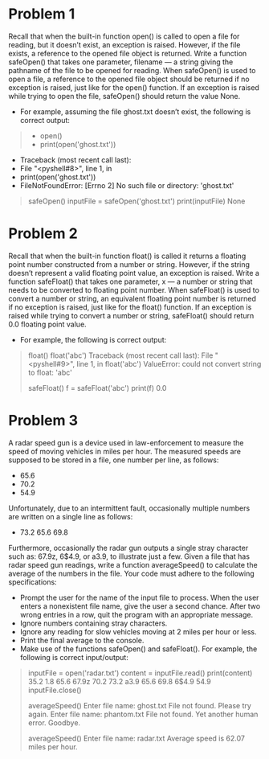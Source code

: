 # Problem 1
Recall that when the built-in function open() is called to open a file for reading, but it doesn’t exist, an exception is raised. However, if the file exists, a reference to the opened file object is returned.
Write a function safeOpen() that takes one parameter, filename — a string giving the pathname of the file to be opened for reading. When safeOpen() is used to open a file, a reference to the opened file object should be returned if no exception is raised, just like for the open() function. If an exception is raised while trying to open the file, safeOpen() should return the value None.

- For example, assuming the file
ghost.txt doesn’t exist, the following is correct output:
> - open()
> - print(open('ghost.txt'))
- Traceback (most recent call last):
- File "<pyshell#8>", line 1, in <module>
- print(open('ghost.txt'))
- FileNotFoundError: [Errno 2] No such file or directory: 'ghost.txt'
>
> safeOpen()
> inputFile = safeOpen('ghost.txt')
> print(inputFile)
None
# Problem 2
Recall that when the built-in function float() is called it returns a floating point number constructed from a number or string. However, if the string doesn’t represent a valid floating point value, an exception is raised.
Write a function safeFloat() that takes one parameter, x — a number or string that needs to be converted to floating point number. When safeFloat() is used to convert a number or string, an equivalent floating point number is returned if no exception is raised, just like for the float() function. If an exception is raised while trying to convert a number or string, safeFloat() should return 0.0 floating point value.

- For example, the following is correct output:
> float()
> float('abc')
Traceback (most recent call last):
File "<pyshell#9>", line 1, in <module>
float('abc')
ValueError: could not convert string to float: 'abc'
>
> safeFloat()
> f = safeFloat('abc')
> print(f)
0.0
>
# Problem 3
A radar speed gun is a device used in law-enforcement to measure the speed of moving vehicles in miles per hour. The measured speeds are supposed to be stored in a file, one number per line, as follows:
- 65.6
- 70.2
- 54.9

Unfortunately, due to an intermittent fault, occasionally multiple numbers are written on a single line as
follows:
- 73.2 65.6 69.8

Furthermore, occasionally the radar gun outputs a single stray character such as: 67.9z, 6$4.9, or a3.9, to
illustrate just a few.
Given a file that has radar speed gun readings, write a function
averageSpeed() to calculate the average of
the numbers in the file. Your code must adhere to the following specifications:
- Prompt the user for the name of the input file to process. When the user enters a nonexistent file
name, give the user a second chance. After two wrong entries in a row, quit the program with an
appropriate message.
- Ignore numbers containing stray characters.
- Ignore any reading for slow vehicles moving at 2 miles per hour or less.
- Print the final average to the console.
- Make use of the functions
safeOpen() and
safeFloat().
For example, the following is correct input/output:
> inputFile = open('radar.txt')
> content = inputFile.read()
> print(content)
35.2
1.8
65.6
67.9z
70.2
73.2 a3.9 65.6 69.8
6$4.9
54.9
> inputFile.close()
>
> averageSpeed()
Enter file name: ghost.txt
File not found. Please try again.
Enter file name: phantom.txt
File not found. Yet another human error. Goodbye.
>
> averageSpeed()
> Enter file name: radar.txt
> Average speed is 62.07 miles per hour.